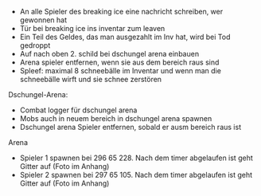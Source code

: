- An alle Spieler des breaking ice eine nachricht schreiben, wer gewonnen hat
- Tür bei breaking ice ins inventar zum leaven
- Ein Teil des Geldes, das man ausgezahlt im Inv hat, wird bei Tod gedroppt
- Auf nach oben 2. schild bei dschungel arena einbauen
- Arena spieler entfernen, wenn sie aus dem bereich raus sind
- Spleef: maximal 8 schneebälle im Inventar und wenn man die schneebälle wirft und sie schnee zerstören

Dschungel-Arena:
- Combat logger für dschungel arena
- Mobs auch in neuem bereich in dschungel arena spawnen
- Dschungel arena Spieler entfernen, sobald er ausm bereich raus ist

Arena
- Spieler 1 spawnen bei 296 65 228. Nach dem timer abgelaufen ist geht Gitter auf (Foto im Anhang)
- Spieler 2 spawnen bei 297 65 105. Nach dem timer abgelaufen ist geht Gitter auf (Foto im Anhang)

